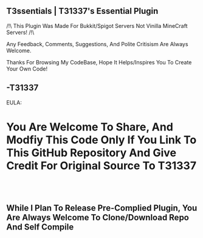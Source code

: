 T3ssentials | T31337's Essential Plugin 
-----
 
/!\ This Plugin Was Made For Bukkit/Spigot Servers Not Vinilla MineCraft Servers! /!\

Any Feedback, Comments, Suggestions, And Polite Critisism Are Always Welcome.

Thanks For Browsing My CodeBase, Hope It Helps/Inspires You To Create Your Own Code!

-T31337
-----
 
EULA:

  You Are Welcome To Share, And Modfiy This Code Only If You Link To This GitHub Repository And Give Credit For Original Source To T31337
=====

<html>
 <br><br>
 <h2>While I Plan To Release Pre-Complied Plugin, You Are Always Welcome To Clone/Download Repo And Self Compile</h2>
<br><br>
 <footer>
  <style color:"aqua", size: "15px" >&copy; T31337</style>
  </footer>
</html>
